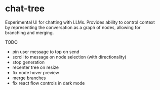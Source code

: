 # chat-tree
Experimental UI for chatting with LLMs. Provides ability to control context by representing the conversation as a graph of nodes, allowing for branching and merging.


TODO
- pin user message to top on send
- scroll to message on node selection (with directionality)
- stop generation
- recenter tree on resize
- fix node hover preview
- merge branches
- fix react flow controls in dark mode